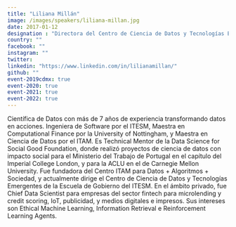 ```yaml
---
title: "Liliana Millán"
image: /images/speakers/liliana-millan.jpg
date: 2017-01-12
designation : "Directora del Centro de Ciencia de Datos y Tecnologías Emergentes de la Escuela de Gobierno del ITESM"
country: ""
facebook: ""
instagram: ""
twitter: 
linkedin: "https://www.linkedin.com/in/lilianamillan/"
github: ""
event-2019cdmx: true
event-2020: true
event-2021: true
event-2022: true
---
```


Científica de Datos con más de 7 años de experiencia transformando datos en acciones. Ingeniera de Software por el ITESM, Maestra en Computational Finance por la University of Nottingham, y Maestra en Ciencia de Datos por el ITAM. Es Technical Mentor de la Data Science for Social Good Foundation, donde realizó proyectos de ciencia de datos con impacto social para el Ministerio del Trabajo de Portugal en el capítulo del Imperial College London, y para la ACLU en el de Carnegie Mellon University. Fue fundadora del Centro ITAM para Datos + Algoritmos + Sociedad, y actualmente dirige el Centro de Ciencia de Datos y Tecnologías Emergentes de la Escuela de Gobierno del ITESM. En el ámbito privado, fue Chief Data Scientist para empresas del sector fintech para microlending y credit scoring, IoT, publicidad, y medios digitales e impresos. Sus intereses son Ethical Machine Learning, Information Retrieval e Reinforcement Learning Agents.